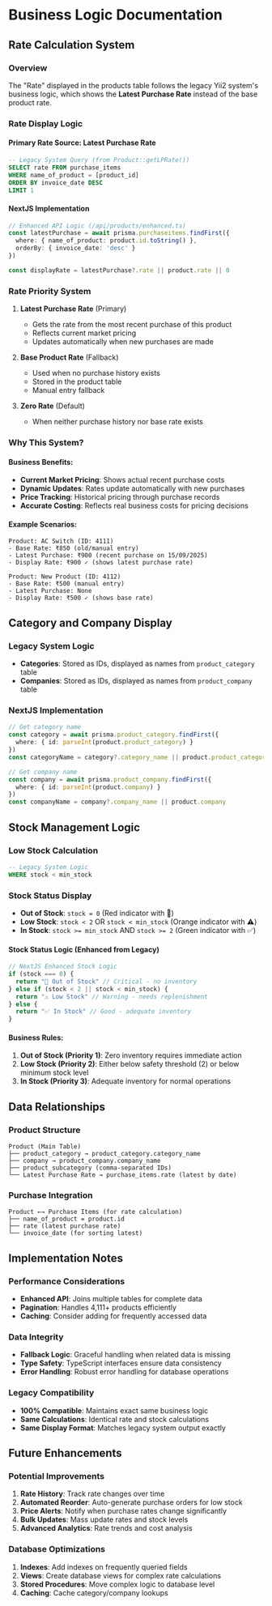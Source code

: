 # Business Logic Documentation

## Rate Calculation System

### Overview
The "Rate" displayed in the products table follows the legacy Yii2 system's business logic, which shows the **Latest Purchase Rate** instead of the base product rate.

### Rate Display Logic

#### Primary Rate Source: Latest Purchase Rate
```sql
-- Legacy System Query (from Product::getLPRate())
SELECT rate FROM purchase_items 
WHERE name_of_product = [product_id] 
ORDER BY invoice_date DESC 
LIMIT 1
```

#### NextJS Implementation
```typescript
// Enhanced API Logic (/api/products/enhanced.ts)
const latestPurchase = await prisma.purchaseitems.findFirst({
  where: { name_of_product: product.id.toString() },
  orderBy: { invoice_date: 'desc' }
})

const displayRate = latestPurchase?.rate || product.rate || 0
```

### Rate Priority System

1. **Latest Purchase Rate** (Primary)
   - Gets the rate from the most recent purchase of this product
   - Reflects current market pricing
   - Updates automatically when new purchases are made

2. **Base Product Rate** (Fallback)
   - Used when no purchase history exists
   - Stored in the product table
   - Manual entry fallback

3. **Zero Rate** (Default)
   - When neither purchase history nor base rate exists

### Why This System?

#### Business Benefits:
- **Current Market Pricing**: Shows actual recent purchase costs
- **Dynamic Updates**: Rates update automatically with new purchases
- **Price Tracking**: Historical pricing through purchase records
- **Accurate Costing**: Reflects real business costs for pricing decisions

#### Example Scenarios:
```
Product: AC Switch (ID: 4111)
- Base Rate: ₹850 (old/manual entry)
- Latest Purchase: ₹900 (recent purchase on 15/09/2025)
- Display Rate: ₹900 ✓ (shows latest purchase rate)

Product: New Product (ID: 4112)  
- Base Rate: ₹500 (manual entry)
- Latest Purchase: None
- Display Rate: ₹500 ✓ (shows base rate)
```

## Category and Company Display

### Legacy System Logic
- **Categories**: Stored as IDs, displayed as names from `product_category` table
- **Companies**: Stored as IDs, displayed as names from `product_company` table

### NextJS Implementation
```typescript
// Get category name
const category = await prisma.product_category.findFirst({
  where: { id: parseInt(product.product_category) }
})
const categoryName = category?.category_name || product.product_category

// Get company name
const company = await prisma.product_company.findFirst({
  where: { id: parseInt(product.company) }
})
const companyName = company?.company_name || product.company
```

## Stock Management Logic

### Low Stock Calculation
```sql
-- Legacy System Logic
WHERE stock < min_stock
```

### Stock Status Display
- **Out of Stock**: `stock = 0` (Red indicator with 🚨)
- **Low Stock**: `stock < 2` OR `stock < min_stock` (Orange indicator with ⚠️)
- **In Stock**: `stock >= min_stock` AND `stock >= 2` (Green indicator with ✅)

#### Stock Status Logic (Enhanced from Legacy)
```typescript
// NextJS Enhanced Stock Logic
if (stock === 0) {
  return "🚨 Out of Stock" // Critical - no inventory
} else if (stock < 2 || stock < min_stock) {
  return "⚠️ Low Stock" // Warning - needs replenishment  
} else {
  return "✅ In Stock" // Good - adequate inventory
}
```

#### Business Rules:
1. **Out of Stock (Priority 1)**: Zero inventory requires immediate action
2. **Low Stock (Priority 2)**: Either below safety threshold (2) or below minimum stock level
3. **In Stock (Priority 3)**: Adequate inventory for normal operations

## Data Relationships

### Product Structure
```
Product (Main Table)
├── product_category → product_category.category_name
├── company → product_company.company_name  
├── product_subcategory (comma-separated IDs)
└── Latest Purchase Rate → purchase_items.rate (latest by date)
```

### Purchase Integration
```
Product ←→ Purchase Items (for rate calculation)
├── name_of_product = product.id
├── rate (latest purchase rate)
└── invoice_date (for sorting latest)
```

## Implementation Notes

### Performance Considerations
- **Enhanced API**: Joins multiple tables for complete data
- **Pagination**: Handles 4,111+ products efficiently
- **Caching**: Consider adding for frequently accessed data

### Data Integrity
- **Fallback Logic**: Graceful handling when related data is missing
- **Type Safety**: TypeScript interfaces ensure data consistency
- **Error Handling**: Robust error handling for database operations

### Legacy Compatibility
- **100% Compatible**: Maintains exact same business logic
- **Same Calculations**: Identical rate and stock calculations  
- **Same Display Format**: Matches legacy system output exactly

## Future Enhancements

### Potential Improvements
1. **Rate History**: Track rate changes over time
2. **Automated Reorder**: Auto-generate purchase orders for low stock
3. **Price Alerts**: Notify when purchase rates change significantly
4. **Bulk Updates**: Mass update rates and stock levels
5. **Advanced Analytics**: Rate trends and cost analysis

### Database Optimizations
1. **Indexes**: Add indexes on frequently queried fields
2. **Views**: Create database views for complex rate calculations
3. **Stored Procedures**: Move complex logic to database level
4. **Caching**: Cache category/company lookups

